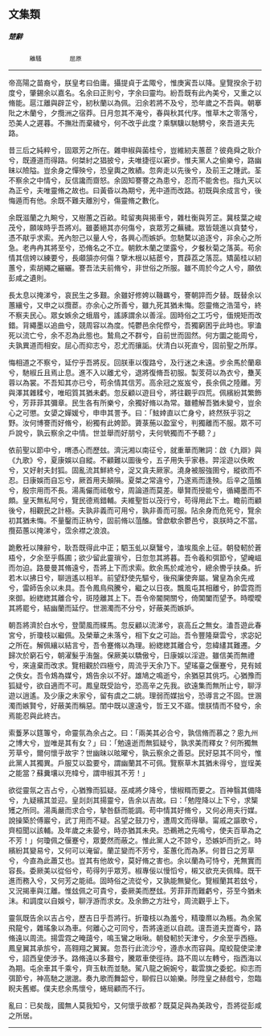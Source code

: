 

## 文集類

##### 楚辭
　　　`離騷`　　　　`屈原`

* * *

帝高陽之苗裔兮，朕皇考曰伯庸。攝提貞于孟陬兮，惟庚寅吾以降。皇覽揆余于初度兮，肇錫余以嘉名。名余曰正則兮，字余曰靈均。紛吾既有此內美兮，又重之以脩能。扈江離與辟芷兮，紉秋蘭以為佩。汩余若將不及兮，恐年歲之不吾與。朝搴阰之木蘭兮，夕攬洲之宿莽。日月忽其不淹兮，春與秋其代序。惟草木之零落兮，恐美人之遲暮。不撫壯而棄穢兮，何不改乎此度？乘騏驥以馳騁兮，來吾道夫先路。

昔三后之純粹兮，固眾芳之所在。雜申椒與菌桂兮，豈維紉夫蕙茞？彼堯舜之耿介兮，既遵道而得路。何桀紂之猖披兮，夫唯捷徑以窘步。惟夫黨人之偷樂兮，路幽昧以險隘。豈余身之憚殃兮，恐皇輿之敗績。忽奔走以先後兮，及前王之踵武。荃不察余之中情兮，反信讒而齌怒。余固知謇謇之為患兮，忍而不能舍也。指九天以為正兮，夫唯靈脩之故也。曰黃昏以為期兮，羌中道而改路。初既與余成言兮，後悔遁而有他。余既不難夫離別兮，傷靈脩之數化。

余既滋蘭之九畹兮，又樹蕙之百畝。畦留夷與揭車兮，雜杜衡與芳芷。冀枝葉之峻茂兮，願竢時乎吾將刈。雖萎絕其亦何傷兮，哀眾芳之蕪穢。眾皆競進以貪婪兮，憑不猒乎求索。羌內恕己以量人兮，各興心而嫉妒。忽馳騖以追逐兮，非余心之所急。老冉冉其將至兮，恐脩名之不立。朝飲木蘭之墜露兮，夕餐秋菊之落英。苟余情其信姱以練要兮，長顑頷亦何傷？擥木根以結茞兮，貫薜荔之落蕊。矯菌桂以紉蕙兮，索胡繩之纚纚。謇吾法夫前脩兮，非世俗之所服。雖不周於今之人兮，願依彭咸之遺則。

長太息以掩涕兮，哀民生之多艱。余雖好修姱以鞿羈兮，謇朝誶而夕替。既替余以蕙纕兮，又申之以攬茞。亦余心之所善兮，雖九死其猶未悔。怨靈脩之浩蕩兮，終不察夫民心。眾女嫉余之蛾眉兮，謠諑謂余以善淫。固時俗之工巧兮，偭規矩而改錯。背繩墨以追曲兮，競周容以為度。忳鬱邑余侘傺兮，吾獨窮困乎此時也。寧溘死以流亡兮，余不忍為此態也。鷙鳥之不群兮，自前世而固然。何方圜之能周兮，夫孰異道而相安。屈心而抑志兮，忍尤而攘詬。伏清白以死直兮，固前聖之所厚。

悔相道之不察兮，延佇乎吾將反。回朕車以復路兮，及行迷之未遠。步余馬於蘭皋兮，馳椒丘且焉止息。進不入以離尤兮，退將復脩吾初服。製芰荷以為衣兮，雧芙蓉以為裳。不吾知其亦已兮，苟余情其信芳。高余冠之岌岌兮，長余佩之陸離。芳與澤其雜糅兮，唯昭質其猶未虧。忽反顧以遊目兮，將往觀乎四荒。佩繽紛其繁飾兮，芳菲菲其彌章。民生各有所樂兮，余獨好脩以為常。雖體解吾猶未變兮，豈余心之可懲。女嬃之嬋媛兮，申申其詈予。曰：「鮌婞直以亡身兮，終然殀乎羽之野。汝何博謇而好脩兮，紛獨有此姱節。薋菉葹以盈室兮，判獨離而不服。眾不可戶說兮，孰云察余之中情。世並舉而好朋兮，夫何煢獨而不予聽？」

依前聖以節中兮，喟憑心而歷玆。濟沅湘以南征兮，就重華而敶詞：啟《九辯》與《九歌》兮，夏康娛以自縱。不顧難以圖後兮，五子用失乎家巷。羿淫遊以佚畋兮，又好射夫封狐。固亂流其鮮終兮，浞又貪夫厥家。澆身被服強圉兮，縱欲而不忍。日康娛而自忘兮，厥首用夫顛隕。夏桀之常違兮，乃遂焉而逢殃。后辛之菹醢兮，殷宗用而不長。湯禹儼而祗敬兮，周論道而莫差。舉賢而授能兮，循繩墨而不頗。皇天無私阿兮，覽民德焉錯輔。夫維聖哲以茂行兮，苟得用此下土。瞻前而顧後兮，相觀民之計極。夫孰非義而可用兮，孰非善而可服。阽余身而危死兮，覽余初其猶未悔。不量鑿而正枘兮，固前脩以菹醢。曾歔欷余鬱邑兮，哀朕時之不當。攬茹蕙以掩涕兮，霑余襟之浪浪。

跪敷衽以陳辭兮，耿吾既得此中正；駟玉虬以椉鷖兮，溘埃風余上征。朝發軔於蒼梧兮，夕余至乎縣圃；欲少留此靈瑣兮，日忽忽其將暮。吾令羲和弭節兮，望崦嵫而勿迫。路曼曼其脩遠兮，吾將上下而求索。飲余馬於咸池兮，總余轡乎扶桑。折若木以拂日兮，聊逍遙以相羊。前望舒使先驅兮，後飛廉使奔屬。鸞皇為余先戒兮，雷師告余以未具。吾令鳳鳥飛騰兮，繼之以日夜。飄風屯其相離兮，帥雲霓而來御。紛緫緫其離合兮，斑陸離其上下。吾令帝閽開關兮，倚閶闔而望予。時曖曖其將罷兮，結幽蘭而延佇。世溷濁而不分兮，好蔽美而嫉妒。

朝吾將濟於白水兮，登閬風而緤馬。忽反顧以流涕兮，哀高丘之無女。溘吾遊此春宮兮，折瓊枝以繼佩。及榮華之未落兮，相下女之可詒。吾令豐隆椉雲兮，求宓妃之所在。解佩纕以結言兮，吾令蹇脩以為理。紛緫緫其離合兮，忽緯繣其難遷。夕歸次於窮石兮，朝濯髮乎洧盤。保厥美以驕傲兮，日康娛以淫遊。雖信美而無禮兮，來違棄而改求。覽相觀於四極兮，周流乎天余乃下。望瑤臺之偃蹇兮，見有娀之佚女。吾令鴆為媒兮，鴆告余以不好。雄鳩之鳴逝兮，余猶惡其佻巧。心猶豫而狐疑兮，欲自適而不可。鳳皇既受詒兮，恐高辛之先我。欲遠集而無所止兮，聊浮遊以逍遙。及少康之未家兮，留有虞之二姚。理弱而媒拙兮，恐導言之不固。世溷濁而嫉賢兮，好蔽美而稱惡。閨中既以邃遠兮，哲王又不寤。懷朕情而不發兮，余焉能忍與此終古。

索藑茅以筳篿兮，命靈氛為余占之。曰：「兩美其必合兮，孰信脩而慕之？恖九州之博大兮，豈唯是其有女？」曰：「勉遠逝而無狐疑兮，孰求美而釋女？何所獨無芳草兮，爾何懷乎故宇？世幽昧以昡曜兮，孰云察余之善惡。民好惡其不同兮，惟此黨人其獨異。戶服艾以盈要兮，謂幽蘭其不可佩。覽察草木其猶未得兮，豈珵美之能當？蘇糞壤以充幃兮，謂申椒其不芳！」

欲從靈氛之吉占兮，心猶豫而狐疑。巫咸將夕降兮，懷椒糈而要之。百神翳其備降兮，九疑繽其並迎。皇剡剡其揚靈兮，告余以吉故。曰：「勉陞降以上下兮，求榘矱之所同。湯禹嚴而求合兮，摯咎繇而能調。苟中情其好脩兮，又何必用夫行媒。說操築於傅巖兮，武丁用而不疑。呂望之鼓刀兮，遭周文而得舉。甯戚之謳歌兮，齊桓聞以該輔。及年歲之未晏兮，時亦猶其未央。恐鵜鴂之先鳴兮，使夫百草為之不芳！」何瓊佩之偃蹇兮，眾薆然而蔽之。惟此黨人之不諒兮，恐嫉妒而折之。時繽紛其變易兮，又何可以淹留。蘭芷變而不芳兮，荃蕙化而為茅。何昔日之芳草兮，今直為此蕭艾也。豈其有他故兮，莫好脩之害也。余以蘭為可恃兮，羌無實而容長。委厥美以從俗兮，苟得列乎眾芳。椒專佞以慢慆兮，樧又欲充夫佩幃。既干進而務入兮，又何芳之能祗。固時俗之流從兮，又孰能無變化。覽椒蘭其若玆兮，又況揭車與江離。惟玆佩之可貴兮，委厥美而歷玆。芳菲菲而難虧兮，芬至今猶未沬。和調度以自娛兮，聊浮游而求女。及余飾之方壯兮，周流觀乎上下。

靈氛既告余以吉占兮，歷吉日乎吾將行。折瓊枝以為羞兮，精瓊爢以為粻。為余駕飛龍兮，雜瑤象以為車。何離心之可同兮，吾將遠逝以自疏。邅吾道夫崑崙兮，路脩遠以周流。揚雲霓之晻藹兮，鳴玉鸞之啾啾。朝發軔於天津兮，夕余至乎西極。鳳皇翼其承旂兮，高翱翔之翼翼。忽吾行此流沙兮，遵赤水而容與。麾蛟龍使梁津兮，詔西皇使涉予。路脩遠以多艱兮，騰眾車使徑待。路不周以左轉兮，指西海以為期。屯余車其千乘兮，齊玉軑而並馳。駕八龍之婉婉兮，載雲旗之委蛇。抑志而弭節兮，神高馳之邈邈。奏九歌而舞韶兮，聊假日以媮樂。陟陞皇之赫戲兮，忽臨睨夫舊鄉。僕夫悲余馬懷兮，蜷局顧而不行。

亂曰：已矣哉，國無人莫我知兮，又何懷乎故都？既莫足與為美政兮，吾將從彭咸之所居。

* * *

